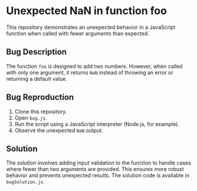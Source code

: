 # Unexpected NaN in function foo
This repository demonstrates an unexpected behavior in a JavaScript function when called with fewer arguments than expected.

## Bug Description
The function `foo` is designed to add two numbers. However, when called with only one argument, it returns `NaN` instead of throwing an error or returning a default value.

## Bug Reproduction
1. Clone this repository.
2. Open `bug.js`.
3. Run the script using a JavaScript interpreter (Node.js, for example).
4. Observe the unexpected `NaN` output.

## Solution
The solution involves adding input validation to the function to handle cases where fewer than two arguments are provided. This ensures more robust behavior and prevents unexpected results. The solution code is available in `bugSolution.js`.